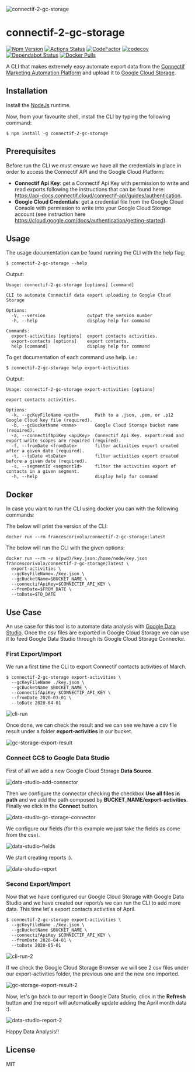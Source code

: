 ![connectif-2-gc-storage](./doc/images/connectif-2-gc-storage-logo.png)

# connectif-2-gc-storage


[![Npm Version](https://badge.fury.io/js/connectif-2-gc-storage.svg)](https://www.npmjs.com/package/connectif-2-gc-storage)
[![Actions Status](https://github.com/francescorivola/connectif-2-gc-storage/workflows/Node%20CI/badge.svg)](https://github.com/francescorivola/connectif-2-gc-storage/actions)
[![CodeFactor](https://www.codefactor.io/repository/github/francescorivola/connectif-2-gc-storage/badge)](https://www.codefactor.io/repository/github/francescorivola/connectif-2-gc-storage)
[![codecov](https://codecov.io/gh/francescorivola/connectif-2-gc-storage/branch/master/graph/badge.svg)](https://codecov.io/gh/francescorivola/connectif-2-gc-storage)
[![Dependabot Status](https://api.dependabot.com/badges/status?host=github&repo=francescorivola/connectif-2-gc-storage)](https://dependabot.com)
[![Docker Pulls](https://img.shields.io/docker/pulls/francescorivola/connectif-2-gc-storage.svg)](https://hub.docker.com/r/francescorivola/connectif-2-gc-storage)

A CLI that makes extremely easy automate export data from the [Connectif Marketing Automation Platform](https://www.connectif.ai) and upload it to [Google Cloud Storage](https://cloud.google.com/storage).

## Installation

Install the [NodeJs](https://nodejs.org) runtime.

Now, from your favourite shell, install the CLI by typing the following command:

```
$ npm install -g connectif-2-gc-storage
```

## Prerequisites

Before run the CLI we must ensure we have all the credentials in place in order to access the Connectif API and the Google Cloud Platform:

- **Connectif Api Key**: get a Connectif Api Key with permission to write and read exports following the instructions that can be found here: https://api-docs.connectif.cloud/connectif-api/guides/authentication.
- **Google Cloud Credentials**: get a credential file from the Google Cloud Console with permission to write into your Google Cloud Storage account (see instruction here https://cloud.google.com/docs/authentication/getting-started).

## Usage

The usage documentation can be found running the CLI with the help flag:

```
$ connectif-2-gc-storage --help
```

Output:

```
Usage: connectif-2-gc-storage [options] [command]

CLI to automate Connectif data export uploading to Google Cloud Storage

Options:
  -V, --version                output the version number
  -h, --help                   display help for command

Commands:
  export-activities [options]  export contacts activities.
  export-contacts [options]    export contacts.
  help [command]               display help for command
```

To get documentation of each command use help. i.e.:

```
$ connectif-2-gc-storage help export-activities
```

Output:

```
Usage: connectif-2-gc-storage export-activities [options]

export contacts activities.

Options:
  -k, --gcKeyFileName <path>      Path to a .json, .pem, or .p12 Google Cloud key file (required).
  -b, --gcBucketName <name>       Google Cloud Storage bucket name (required).
  -a, --connectifApiKey <apiKey>  Connectif Api Key. export:read and export:write scopes are required (required).
  -f, --fromDate <fromDate>       filter activities export created after a given date (required).
  -t, --toDate <toDate>           filter activities export created before a given date (required).
  -s, --segmentId <segmentId>     filter the activities export of contacts in a given segment.
  -h, --help                      display help for command
```

## Docker

In case you want to run the CLI using docker you can with the following commands:

The below will print the version of the CLI:
```
docker run --rm francescorivola/connectif-2-gc-storage:latest
```

The below will run the CLI with the given options:
```
docker run --rm -v $(pwd)/key.json:/home/node/key.json francescorivola/connectif-2-gc-storage:latest \
  export-activities \
  --gcKeyFileName=./key.json \
  --gcBucketName=$BUCKET_NAME \
  --connectifApiKey=$CONNECTIF_API_KEY \
  --fromDate=$FROM_DATE \
  --toDate=$TO_DATE
```

## Use Case

An use case for this tool is to automate data analysis with [Google Data Studio](https://datastudio.google.com/). Once the csv files are exported in Google Cloud Storage we can use it to feed Google Data Studio through its Google Cloud Storage Connector.

### First Export/Import

We run a first time the CLI to export Connectif contacts activities of March.

```
$ connectif-2-gc-storage export-activities \
  --gcKeyFileName ./key.json \
  --gcBucketName $BUCKET_NAME \
  --connectifApiKey $CONNECTIF_API_KEY \
  --fromDate 2020-03-01 \
  --toDate 2020-04-01
```

![cli-run](./doc/images/cli-run.png)

Once done, we can check the result and we can see we have a csv file result under a folder **export-activities** in our bucket.

![gc-storage-export-result](./doc/images/gc-storage-export-result.png)

### Connect GCS to Google Data Studio

First of all we add a new Google Cloud Storage **Data Source**.

![data-studio-add-connector](./doc/images/data-studio-add-connector.png)

Then we configure the connector checking the checkbox **Use all files in path** and we add the path composed by **BUCKET_NAME/export-activities**. Finally we click in the **Connect** button. 

![data-studio-gc-storage-connector](./doc/images/data-studio-gc-storage-connector.png)

We configure our fields (for this example we just take the fields as come from the csv).

![data-studio-fields](./doc/images/data-studio-fields.png)

We start creating reports :).

![data-studio-report](./doc/images/data-studio-report.png)

### Second Export/Import

Now that we have configured our Google Cloud Storage with Google Data Studio and we have created our report/s we can run the CLI to add more data. This time let's export contacts activities of April.

```
$ connectif-2-gc-storage export-activities \
  --gcKeyFileName ./key.json \
  --gcBucketName $BUCKET_NAME \
  --connectifApiKey $CONNECTIF_API_KEY \
  --fromDate 2020-04-01 \
  --toDate 2020-05-01
```
![cli-run-2](./doc/images/cli-run-2.png)

If we check the Google Cloud Storage Browser we will see 2 csv files under our export-activities folder, the previous one and the new one imported.

![gc-storage-export-result-2](./doc/images/gc-storage-export-result-2.png)

Now, let's go back to our report in Google Data Studio, click in the **Refresh** button and the report will automatically update adding the April month data :).

![data-studio-report-2](./doc/images/data-studio-report-2.png)

Happy Data Analysis!!

## License

MIT

